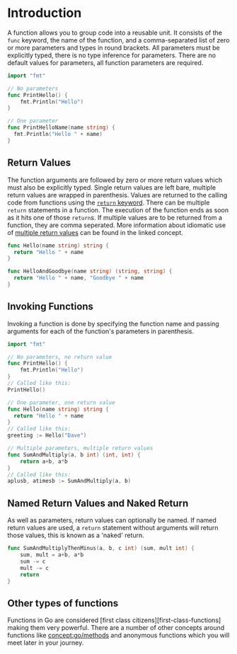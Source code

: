 # Introduction

A function allows you to group code into a reusable unit.
It consists of the `func` keyword, the name of the function, and a comma-separated list of zero or more parameters and types in round brackets.
All parameters must be explicitly typed, there is no type inference for parameters.
There are no default values for parameters, all function parameters are required.

```go
import "fmt"

// No parameters
func PrintHello() {
    fmt.Println("Hello")
}

// One parameter
func PrintHelloName(name string) {
  fmt.Println("Hello " + name)
}
```

## Return Values

The function arguments are followed by zero or more return values which must also be explicitly typed.
Single return values are left bare, multiple return values are wrapped in parenthesis.
Values are returned to the calling code from functions using the [`return` keyword][return].
There can be multiple `return` statements in a function.
The execution of the function ends as soon as it hits one of those `return`s.
If multiple values are to be returned from a function, they are comma seperated.
More information about idiomatic use of [multiple return values][concept-multiple-return-values] can be found in the linked concept.

```go
func Hello(name string) string {
  return "Hello " + name
}

func HelloAndGoodbye(name string) (string, string) {
  return "Hello " + name, "Goodbye " + name
}
```

## Invoking Functions

Invoking a function is done by specifying the function name and passing arguments for each of the function's parameters in parenthesis.

```go
import "fmt"

// No parameters, no return value
func PrintHello() {
    fmt.Println("Hello")
}
// Called like this:
PrintHello()

// One parameter, one return value
func Hello(name string) string {
  return "Hello " + name
}
// Called like this:
greeting := Hello("Dave")

// Multiple parameters, multiple return values
func SumAndMultiply(a, b int) (int, int) {
    return a+b, a*b
}
// Called like this:
aplusb, atimesb := SumAndMultiply(a, b)
```

## Named Return Values and Naked Return

As well as parameters, return values can optionally be named.
If named return values are used, a `return` statement without arguments will return those values, this is known as a 'naked' return.

```go
func SumAndMultiplyThenMinus(a, b, c int) (sum, mult int) {
    sum, mult = a+b, a*b
    sum -= c
    mult -= c
    return
}
```

## Other types of functions

Functions in Go are considered [first class citizens][first-class-functions] making them very powerful.
There are a number of other concepts around functions like [concept:go/methods]() and anonymous functions which you will meet later in your journey.

[first-class-functinos]: https://golangbot.com/first-class-functions
[return]: https://golang.org/ref/spec#Return_statements
[concept-multiple-return-values]: /tracks/go/concepts/multiple-return-values

